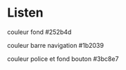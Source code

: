 # Listen

couleur fond 
#252b4d

couleur barre navigation 
#1b2039

couleur police et fond bouton
#3bc8e7